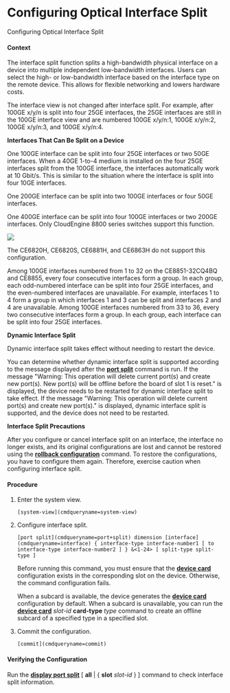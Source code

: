 Configuring Optical Interface Split
===================================

Configuring Optical Interface Split

#### Context

The interface split function splits a high-bandwidth physical interface on a device into multiple independent low-bandwidth interfaces. Users can select the high- or low-bandwidth interface based on the interface type on the remote device. This allows for flexible networking and lowers hardware costs.

The interface view is not changed after interface split. For example, after 100GE x/y/n is split into four 25GE interfaces, the 25GE interfaces are still in the 100GE interface view and are numbered 100GE x/y/n:1, 100GE x/y/n:2, 100GE x/y/n:3, and 100GE x/y/n:4.

**Interfaces That Can Be Split on a Device**

One 100GE interface can be split into four 25GE interfaces or two 50GE interfaces. When a 40GE 1-to-4 medium is installed on the four 25GE interfaces split from the 100GE interface, the interfaces automatically work at 10 Gbit/s. This is similar to the situation where the interface is split into four 10GE interfaces.

One 200GE interface can be split into two 100GE interfaces or four 50GE interfaces.

One 400GE interface can be split into four 100GE interfaces or two 200GE interfaces. Only CloudEngine 8800 series switches support this function.

![](public_sys-resources/note_3.0-en-us.png) 

The CE6820H, CE6820S, CE6881H, and CE6863H do not support this configuration.

Among 100GE interfaces numbered from 1 to 32 on the CE8851-32CQ4BQ and CE8855, every four consecutive interfaces form a group. In each group, each odd-numbered interface can be split into four 25GE interfaces, and the even-numbered interfaces are unavailable. For example, interfaces 1 to 4 form a group in which interfaces 1 and 3 can be split and interfaces 2 and 4 are unavailable. Among 100GE interfaces numbered from 33 to 36, every two consecutive interfaces form a group. In each group, each interface can be split into four 25GE interfaces.

**Dynamic Interface Split**

Dynamic interface split takes effect without needing to restart the device.

You can determine whether dynamic interface split is supported according to the message displayed after the [**port split**](cmdqueryname=port+split) command is run. If the message "Warning: This operation will delete current port(s) and create new port(s). New port(s) will be offline before the board of slot 1 is reset." is displayed, the device needs to be restarted for dynamic interface split to take effect. If the message "Warning: This operation will delete current port(s) and create new port(s)." is displayed, dynamic interface split is supported, and the device does not need to be restarted.

**Interface Split Precautions**

After you configure or cancel interface split on an interface, the interface no longer exists, and its original configurations are lost and cannot be restored using the [**rollback configuration**](cmdqueryname=rollback+configuration) command. To restore the configurations, you have to configure them again. Therefore, exercise caution when configuring interface split.


#### Procedure

1. Enter the system view.
   
   
   ```
   [system-view](cmdqueryname=system-view)
   ```
2. Configure interface split.
   
   
   ```
   [port split](cmdqueryname=port+split) dimension [interface](cmdqueryname=interface) { interface-type interface-number1 [ to interface-type interface-number2 ] } &<1-24> [ split-type split-type ]
   ```
   
   Before running this command, you must ensure that the [**device card**](cmdqueryname=device+card) configuration exists in the corresponding slot on the device. Otherwise, the command configuration fails.
   
   When a subcard is available, the device generates the [**device card**](cmdqueryname=device+card) configuration by default. When a subcard is unavailable, you can run the [**device card**](cmdqueryname=device+card) *slot-id* **card-type** *type* command to create an offline subcard of a specified type in a specified slot.
3. Commit the configuration.
   
   
   ```
   [commit](cmdqueryname=commit)
   ```

#### Verifying the Configuration

Run the [**display port split**](cmdqueryname=display+port+split) [ **all** | { **slot** *slot-id* } ] command to check interface split information.